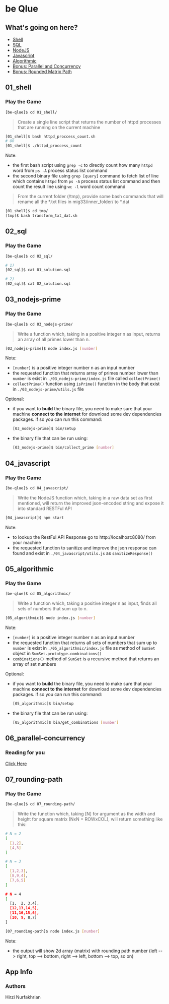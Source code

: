 # be Qlue

## What's going on here?
- [Shell](#01_shell)
- [SQL](#02_sql)
- [NodeJS](#03_nodejs-prime)
- [Javascript](#04_javascript)
- [Algorithmic](#05_algorithmic)
- [Bonus: Parallel and Concurrency](#06_parallel-concurrency)
- [Bonus: Rounded Matrix Path](#07_rounding-path)

## 01_shell

### Play the Game

```bash
[be-qlue]$ cd 01_shell/
```

> Create a single line script that returns the number of httpd processes that are running on the current machine

```bash
[01_shell]$ bash httpd_proccess_count.sh
# OR
[01_shell]$ ./httpd_proccess_count
```

Note: 
- the first bash script using `grep -c` to directly count how many `httpd` word from `ps -A` process status list command
- the second binary file using `grep [query]` command to fetch list of line which contains `httpd` from `ps -A` process status list command and then count the result line using `wc -l` word count command

>From the current folder (/tmp), provide some bash commands that will rename all the *.txt files in mig33/inner_folder/ to *.dat

```bash
[01_shell]$ cd tmp/
[tmp]$ bash transform_txt_dat.sh
```

## 02_sql

### Play the Game

```bash
[be-qlue]$ cd 02_sql/
```

```bash
# 1)
[02_sql]$ cat 01_solution.sql
```

```bash
# 2)
[02_sql]$ cat 02_solution.sql
```

## 03_nodejs-prime

### Play the Game

```bash
[be-qlue]$ cd 03_nodejs-prime/
```
> Write a function which, taking in a positive integer n as input, returns an array of all primes lower than n.

```bash
[03_nodejs-prime]$ node index.js [number]
```

Note:
- `[number]` is a positive integer number n as an input number
- the requested function that returns array of primes number lower than `number` is exist in `./03_nodejs-prime/index.js` file called `collectPrime()`
- `collectPrime()` function using `isPrime()` function in the body that exist in `./03_nodejs-prime/utils.js` file

Optional:
- if you want to **build** the binary file, you need to make sure that your machine **connect to the internet** for download some dev dependencies packages. if so you can run this command:
    ```bash
  [03_nodejs-prime]$ bin/setup
  ```
- the binary file that can be run using:
  ```bash
  [03_nodejs-prime]$ bin/collect_prime [number]
  ```

## 04_javascript

### Play the Game

```bash
[be-qlue]$ cd 04_javascript/
```
> Write the NodeJS function which, taking in a raw data set as first mentioned, will return the improved json-encoded string and expose it into standard RESTFul API

```bash
[04_javascript]$ npm start
```

Note:
- to lookup the RestFul API Response go to http://localhost:8080/ from your machine
- the requested function to sanitize and improve the json response can found and exist in `./04_javascript/utils.js` as `sanitizeResponse()`

## 05_algorithmic

### Play the Game

```bash
[be-qlue]$ cd 05_algorithmic/
```
> Write a function which, taking a positive integer n as input, finds all sets of numbers that sum up to n.

```bash
[05_algorithmic]$ node index.js [number]
```

Note:
- `[number]` is a positive integer number n as an input number
- the requested function that returns all sets of numbers that sum up to `number` is exist in `./05_algorithmic/index.js` file as method of `SumSet` object in `SumSet.prototype.combinations()`
- `combinations()` method of `SumSet` is a recursive method that returns an array of set numbers

Optional:
- if you want to **build** the binary file, you need to make sure that your machine **connect to the internet** for download some dev dependencies packages. if so you can run this command:
    ```bash
  [05_algorithmic]$ bin/setup
  ```
- the binary file that can be run using:
  ```bash
  [05_algorithmic]$ bin/get_combinations [number]
  ```

## 06_parallel-concurrency

### Reading for you

[Click Here](../master/06_parallel-concurrency)

## 07_rounding-path

### Play the Game

```bash
[be-qlue]$ cd 07_rounding-path/
```
> Write the function which, taking [N] for argument as the width and height for square matrix (NxN = ROWxCOL), will return something like this:

```bash
# N = 2
[
  [1,2],
  [4,3]
]

# N = 3
[
  [1,2,3],
  [8,9,4],
  [7,6,5]
]

# N = 4
[
  [1,  2, 3,4],
  [12,13,14,5],
  [11,16,15,6],
  [10, 9, 8,7]
]
```

```bash
[07_rounding-path]$ node index.js [number]
```

Note:
- the output will show 2d array (matrix) with rounding path number (left --> right, top --> bottom, right --> left, bottom --> top, so on)

## App Info

### Authors

Hirzi Nurfakhrian
